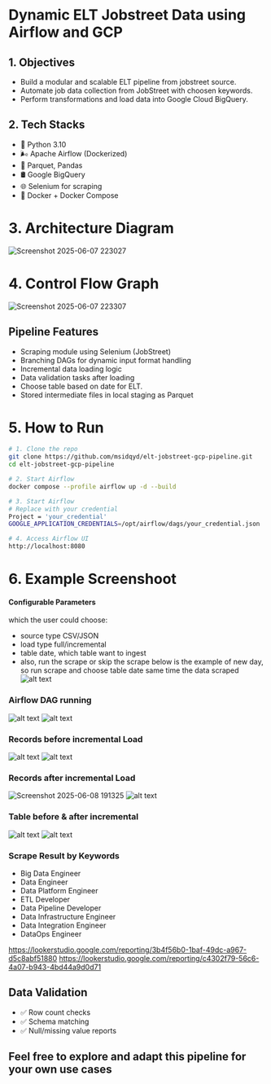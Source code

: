 
# Dynamic ELT Jobstreet Data using Airflow and GCP 

## 1. Objectives
- Build a modular and scalable ELT pipeline from jobstreet source.
- Automate job data collection from JobStreet with choosen keywords.
- Perform transformations and load data into Google Cloud BigQuery.

## 2. Tech Stacks
- 🐍 Python 3.10
- 🌬️ Apache Airflow (Dockerized)
- 📄 Parquet, Pandas
- 🛢️ Google BigQuery
- 🌐 Selenium for scraping
- 🐳 Docker + Docker Compose

# 3. Architecture Diagram
![Screenshot 2025-06-07 223027](https://github.com/user-attachments/assets/72afc5f6-986f-4a80-bfac-e1b009ff12a9)

# 4. Control Flow Graph
![Screenshot 2025-06-07 223307](https://github.com/user-attachments/assets/940d0e45-e8c8-4c0e-832a-5027832a603d)

## Pipeline Features
- Scraping module using Selenium (JobStreet)
- Branching DAGs for dynamic input format handling
- Incremental data loading logic
- Data validation tasks after loading
- Choose table based on date for ELT.
- Stored intermediate files in local staging as Parquet
# 5. How to Run
```bash
# 1. Clone the repo
git clone https://github.com/msidqyd/elt-jobstreet-gcp-pipeline.git
cd elt-jobstreet-gcp-pipeline

# 2. Start Airflow
docker compose --profile airflow up -d --build

# 3. Start Airflow
# Replace with your credential
Project = 'your_credential'                                             # At Main_DAG
GOOGLE_APPLICATION_CREDENTIALS=/opt/airflow/dags/your_credential.json   # At .ENV

# 4. Access Airflow UI
http://localhost:8080
```
# 6. Example Screenshoot
#### Configurable Parameters
which the user could choose:
- source type CSV/JSON
- load type full/incremental
- table date, which table want to ingest
- also, run the scrape or skip the scrape
below is the example of new day, so run scrape and choose table date same time the data scraped
![alt text](image-13.png)

### Airflow DAG running 
![alt text](image.png)
![alt text](image-1.png)

### Records before incremental Load
![alt text](<Screenshot 2025-06-08 190040.png>)
![alt text](image-3.png)

### Records after incremental Load
![Screenshot 2025-06-08 191325](https://github.com/user-attachments/assets/7471c47b-f7e7-4b9d-997d-e5e5851880ec)
![alt text](image-5.png)

### Table before & after incremental
![alt text](<Screenshot 2025-06-08 190839.png>)
![alt text](image-12.png)

### Scrape Result by Keywords
- Big Data Engineer
- Data Engineer
- Data Platform Engineer
- ETL Developer
- Data Pipeline Developer
- Data Infrastructure Engineer
- Data Integration Engineer
- DataOps Engineer

https://lookerstudio.google.com/reporting/3b4f56b0-1baf-49dc-a967-d5c8abf51880
https://lookerstudio.google.com/reporting/c4302f79-56c6-4a07-b943-4bd44a9d0d71

## Data Validation
- ✅ Row count checks
- ✅ Schema matching
- ✅ Null/missing value reports


## Feel free to explore and adapt this pipeline for your own use cases
